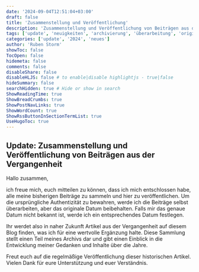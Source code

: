 ```yaml
---
date: '2024-09-04T12:51:04+03:00'
draft: false
title: 'Zusammenstellung und Veröffentlichung'
description: 'Zusammenstellung und Veröffentlichung von Beiträgen aus der Vergangenheit'
tags: ['update', 'neuigkeiten', 'archivierung', 'überarbeitung', 'originaldaten', 'historische artikel', 'veröffentlichung', 'sammlung', 'einblick']
categories: ['update', '2024', 'neues']
author: 'Ruben Storm'
showToc: false
TocOpen: false
hidemeta: false
comments: false
disableShare: false
disableHLJS: false # to enable|disable highlightjs - true|false
hideSummary: false
searchHidden: true # Hide or show in search
ShowReadingTime: true
ShowBreadCrumbs: true
ShowPostNavLinks: true
ShowWordCount: true
ShowRssButtonInSectionTermList: true
UseHugoToc: true
---
```


## Update: Zusammenstellung und Veröffentlichung von Beiträgen aus der Vergangenheit

Hallo zusammen,

ich freue mich, euch mitteilen zu können, dass ich mich entschlossen habe, alle meine bisherigen Beiträge zu sammeln und hier zu veröffentlichen. Um die ursprüngliche Authentizität zu bewahren, werde ich die Beiträge selbst überarbeiten, aber das originale Datum beibehalten. Falls mir das genaue Datum nicht bekannt ist, werde ich ein entsprechendes Datum festlegen.

Ihr werdet also in naher Zukunft Artikel aus der Vergangenheit auf diesem Blog finden, was ich für eine wertvolle Ergänzung halte. Diese Sammlung stellt einen Teil meines Archivs dar und gibt einen Einblick in die Entwicklung meiner Gedanken und Inhalte über die Jahre.

Freut euch auf die regelmäßige Veröffentlichung dieser historischen Artikel. Vielen Dank für eure Unterstützung und euer Verständnis.



